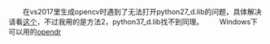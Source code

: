 &emsp;&emsp;在vs2017里生成opencv时遇到了无法打开python27_d.lib的问题，具体解决请看[这个](https://www.cnblogs.com/rainbow70626/p/9071687.html)，不过我用的是方法2，python37_d.lib找不到同理。
&emsp;&emsp;Windows下可以用的[opendr](https://github.com/polmorenoc/opendr)